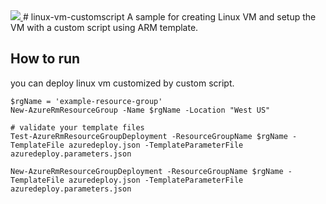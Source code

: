 <a href="https://portal.azure.com/#create/Microsoft.Template/uri/https%3A%2F%2Fraw.githubusercontent.com%2Fnormalian%2Flinux-vm-customscript%2Fmaster%2Fazuredeploy.json" target="_blank">
    <img src="http://azuredeploy.net/deploybutton.png"/>
</a>
# linux-vm-customscript
A sample for creating Linux VM and setup the VM with a custom script using ARM template.

## How to run
you can deploy linux vm customized by custom script.
```
$rgName = 'example-resource-group'
New-AzureRmResourceGroup -Name $rgName -Location "West US"

# validate your template files
Test-AzureRmResourceGroupDeployment -ResourceGroupName $rgName -TemplateFile azuredeploy.json -TemplateParameterFile azuredeploy.parameters.json

New-AzureRmResourceGroupDeployment -ResourceGroupName $rgName -TemplateFile azuredeploy.json -TemplateParameterFile azuredeploy.parameters.json
```
